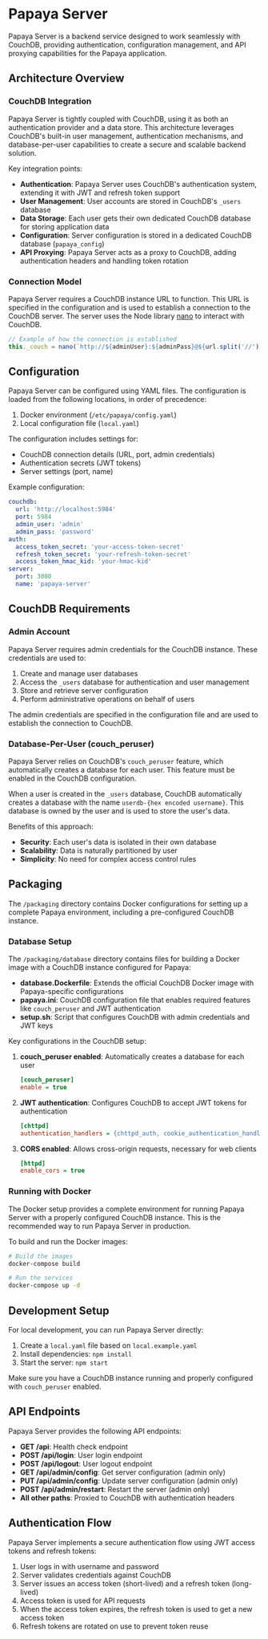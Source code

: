 # Papaya Server

Papaya Server is a backend service designed to work seamlessly with CouchDB, providing authentication, configuration management, and API proxying capabilities for the Papaya application.

## Architecture Overview

### CouchDB Integration

Papaya Server is tightly coupled with CouchDB, using it as both an authentication provider and a data store. This architecture leverages CouchDB's built-in user management, authentication mechanisms, and database-per-user capabilities to create a secure and scalable backend solution.

Key integration points:

- **Authentication**: Papaya Server uses CouchDB's authentication system, extending it with JWT and refresh token support
- **User Management**: User accounts are stored in CouchDB's `_users` database
- **Data Storage**: Each user gets their own dedicated CouchDB database for storing application data
- **Configuration**: Server configuration is stored in a dedicated CouchDB database (`papaya_config`)
- **API Proxying**: Papaya Server acts as a proxy to CouchDB, adding authentication headers and handling token rotation

### Connection Model

Papaya Server requires a CouchDB instance URL to function. This URL is specified in the configuration and is used to establish a connection to the CouchDB server. The server uses the Node library [nano](https://github.com/apache/couchdb-nano) to interact with CouchDB.

```typescript
// Example of how the connection is established
this._couch = nano(`http://${adminUser}:${adminPass}@${url.split('//')[1]}`);
```

## Configuration

Papaya Server can be configured using YAML files. The configuration is loaded from the following locations, in order of precedence:

1. Docker environment (`/etc/papaya/config.yaml`)
2. Local configuration file (`local.yaml`)

The configuration includes settings for:

- CouchDB connection details (URL, port, admin credentials)
- Authentication secrets (JWT tokens)
- Server settings (port, name)

Example configuration:

```yaml
couchdb:
  url: 'http://localhost:5984'
  port: 5984
  admin_user: 'admin'
  admin_pass: 'password'
auth:
  access_token_secret: 'your-access-token-secret'
  refresh_token_secret: 'your-refresh-token-secret'
  access_token_hmac_kid: 'your-hmac-kid'
server:
  port: 3000
  name: 'papaya-server'
```

## CouchDB Requirements

### Admin Account

Papaya Server requires admin credentials for the CouchDB instance. These credentials are used to:

1. Create and manage user databases
2. Access the `_users` database for authentication and user management
3. Store and retrieve server configuration
4. Perform administrative operations on behalf of users

The admin credentials are specified in the configuration file and are used to establish the connection to CouchDB.

### Database-Per-User (couch_peruser)

Papaya Server relies on CouchDB's `couch_peruser` feature, which automatically creates a database for each user. This feature must be enabled in the CouchDB configuration.

When a user is created in the `_users` database, CouchDB automatically creates a database with the name `userdb-{hex encoded username}`. This database is owned by the user and is used to store the user's data.

Benefits of this approach:

- **Security**: Each user's data is isolated in their own database
- **Scalability**: Data is naturally partitioned by user
- **Simplicity**: No need for complex access control rules

## Packaging

The `/packaging` directory contains Docker configurations for setting up a complete Papaya environment, including a pre-configured CouchDB instance.

### Database Setup

The `/packaging/database` directory contains files for building a Docker image with a CouchDB instance configured for Papaya:

- **database.Dockerfile**: Extends the official CouchDB Docker image with Papaya-specific configurations
- **papaya.ini**: CouchDB configuration file that enables required features like `couch_peruser` and JWT authentication
- **setup.sh**: Script that configures CouchDB with admin credentials and JWT keys

Key configurations in the CouchDB setup:

1. **couch_peruser enabled**: Automatically creates a database for each user
   ```ini
   [couch_peruser]
   enable = true
   ```

2. **JWT authentication**: Configures CouchDB to accept JWT tokens for authentication
   ```ini
   [chttpd]
   authentication_handlers = {chttpd_auth, cookie_authentication_handler}, {chttpd_auth, jwt_authentication_handler}, {chttpd_auth, default_authentication_handler}
   ```

3. **CORS enabled**: Allows cross-origin requests, necessary for web clients
   ```ini
   [httpd]
   enable_cors = true
   ```

### Running with Docker

The Docker setup provides a complete environment for running Papaya Server with a properly configured CouchDB instance. This is the recommended way to run Papaya Server in production.

To build and run the Docker images:

```bash
# Build the images
docker-compose build

# Run the services
docker-compose up -d
```

## Development Setup

For local development, you can run Papaya Server directly:

1. Create a `local.yaml` file based on `local.example.yaml`
2. Install dependencies: `npm install`
3. Start the server: `npm start`

Make sure you have a CouchDB instance running and properly configured with `couch_peruser` enabled.

## API Endpoints

Papaya Server provides the following API endpoints:

- **GET /api**: Health check endpoint
- **POST /api/login**: User login endpoint
- **POST /api/logout**: User logout endpoint
- **GET /api/admin/config**: Get server configuration (admin only)
- **PUT /api/admin/config**: Update server configuration (admin only)
- **POST /api/admin/restart**: Restart the server (admin only)
- **All other paths**: Proxied to CouchDB with authentication headers

## Authentication Flow

Papaya Server implements a secure authentication flow using JWT access tokens and refresh tokens:

1. User logs in with username and password
2. Server validates credentials against CouchDB
3. Server issues an access token (short-lived) and a refresh token (long-lived)
4. Access token is used for API requests
5. When the access token expires, the refresh token is used to get a new access token
6. Refresh tokens are rotated on use to prevent token reuse
